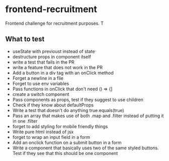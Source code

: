 # frontend-recruitment
Frontend challenge for recruitment purposes. T

## What to test

- useState with previoust instead of state
- destructure props in component itself
- write a test that fails in the PR
- write a feature that does not work in the PR
- Add a button in a div tag with an onClick method
- Forget a newline in a file
- Forget to use env variables
- Pass functions in onClick that don't need () => {]
- create a switch component
- Pass components as props, test if they suggest to use children
- Check if they know about defaultProps
- Write a test that doesn't do anything true.equals(true)
- Pass an array that makes use of both .map and .filter instead of putting it in one .filter
- forget to add styling for mobile friendly things
- Write pure html instead of jsx
- forget to wrap an input field in a form
- Add an onclick function on a submit button in a form
- Write a component that basically uses two of the same styled buttons. Test if they see that this should be one component
